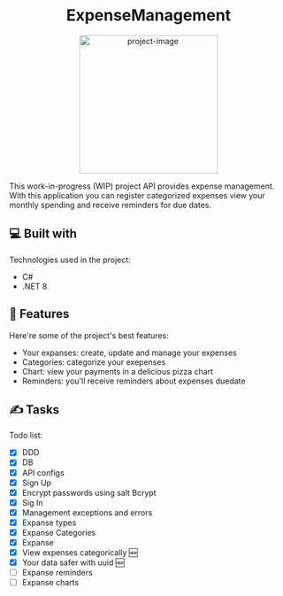 <h1 align="center" id="title">ExpenseManagement</h1>

<p align="center"><img src="https://encrypted-tbn0.gstatic.com/images?q=tbn:ANd9GcR2XTUnX-ugllmoRxbJVffVke5TAgJZ_aTSgw&amp;usqp=CAU" alt="project-image" width="250px" height="250px"></p>

<p id="description">This work-in-progress (WIP) project API provides expense management. With this application you can register categorized expenses view your monthly spending and receive reminders for due dates.</p>

  
<h2>💻 Built with</h2>

Technologies used in the project:

*   C#
*   .NET 8
  
<h2>🧐 Features</h2>

Here're some of the project's best features:

*   Your expanses: create, update and manage your expenses
*   Categories: categorize your exepenses
*   Chart: view your payments in a delicious pizza chart
*   Reminders: you'll receive reminders about expenses duedate

<h2>✍️ Tasks</h2>

Todo list:
- [x] DDD
- [x] DB
- [x] API configs
- [x] Sign Up
- [x] Encrypt passwords using salt Bcrypt
- [x] Sig In 
- [x] Management exceptions and errors
- [x] Expanse types
- [x] Expanse Categories
- [x] Expanse
- [x] View expenses categorically 🆕
- [x] Your data safer with uuid 🆕
- [ ] Expanse reminders
- [ ] Expanse charts
